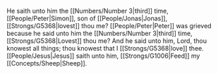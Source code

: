 He saith unto him the [[Numbers/Number 3\|third]] time, [[People/Peter\|Simon]], son of [[People/Jonas\|Jonas]], [[Strongs/G5368\|lovest]] thou me? [[People/Peter\|Peter]] was grieved because he said unto him the [[Numbers/Number 3\|third]] time, [[Strongs/G5368\|Lovest]] thou me? And he said unto him, Lord, thou knowest all things; thou knowest that I [[Strongs/G5368\|love]] thee. [[People/Jesus\|Jesus]] saith unto him, [[Strongs/G1006\|Feed]] my [[Concepts/Sheep\|Sheep]].
